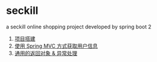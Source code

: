 # seckill

a seckill online shopping project developed by spring boot 2

1. [项目搭建](https://www.cnblogs.com/victorbu/p/10538615.html)
1. [使用 Spring MVC 方式获取用户信息](https://www.cnblogs.com/victorbu/p/10544653.html)
1. [通用的返回对象 & 异常处理](https://www.cnblogs.com/victorbu/p/10545405.html)


